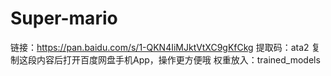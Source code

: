 # Super-mario
链接：https://pan.baidu.com/s/1-QKN4IiMJktVtXC9gKfCkg 
提取码：ata2 
复制这段内容后打开百度网盘手机App，操作更方便哦
权重放入：trained_models
